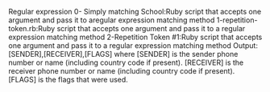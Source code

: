 Regular expression
0- Simply matching School:Ruby script that accepts one argument and pass it to aregular expression matching method
1-repetition-token.rb:Ruby script that accepts one argument and pass it to a regular expression matching method
2-Repetition Token #1:Ruby script that accepts one argument and pass it to a regular expression matching method
Output: [SENDER],[RECEIVER],[FLAGS] where
[SENDER] is the sender phone number or name (including country code if present).
[RECEIVER] is the receiver phone number or name (including country code if present).
[FLAGS] is the flags that were used.

